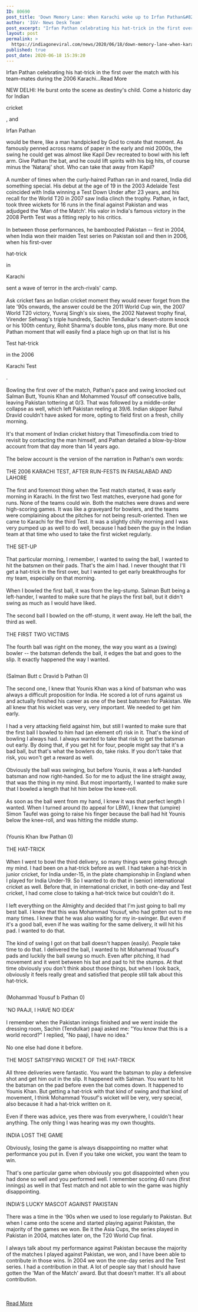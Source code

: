 ```yaml
---
ID: 80690
post_title: 'Down Memory Lane: When Karachi woke up to Irfan Pathan&#8217;s hat-trick in 2006'
author: 'IGV- News Desk Team'
post_excerpt: "Irfan Pathan celebrating his hat-trick in the first over the match with his team-mates during the 2006 Karachi...Read MoreNEW DELHI: He burst onto the scene as destiny's child. Come a historic day for Indian cricket, and Irfan Pathan would be there, like a man handpicked by God to create that moment. As famously penned across&hellip;"
layout: post
permalink: >
  https://indiagoneviral.com/news/2020/06/18/down-memory-lane-when-karachi-woke-up-to-irfan-pathans-hat-trick-in-2006/80690/india-gone-viral/
published: true
post_date: 2020-06-18 15:39:20
---
```

<p><span>Irfan Pathan celebrating his hat-trick in the first over the match with his team-mates during the 2006 Karachi...<span>Read More</span></span></p><div><p>NEW DELHI: He burst onto the scene as destiny's child. Come a historic day for Indian </p><p>cricket</p><p>, and </p><p>Irfan Pathan</p><p> would be there, like a man handpicked by God to create that moment. As famously penned across reams of paper in the early and mid 2000s, the swing he could get was almost like Kapil Dev recreated to bowl with his left arm. Give Pathan the bat, and he could lift spirits with his big hits, of course minus the 'Nataraj' shot. Who can take that away from Kapil? <br></br>A number of times when the curly-haired Pathan ran in and roared, India did something special. His debut at the age of 19 in the 2003 Adelaide Test coincided with India winning a Test Down Under after 23 years, and his recall for the World T20 in 2007 saw India clinch the trophy. Pathan, in fact, took three wickets for 16 runs in the final against Pakistan and was adjudged the 'Man of the Match'. His valor in India's famous victory in the 2008 Perth Test was a fitting reply to his critics. <br></br>In between those performances, he bamboozled Pakistan -- first in 2004, when India won their maiden Test series on Pakistan soil and then in 2006, when his first-over </p><p>hat-trick</p><p> in </p><p>Karachi</p><p> sent a wave of terror in the arch-rivals' camp. <br></br>Ask cricket fans an Indian cricket moment they would never forget from the late '90s onwards, the answer could be the 2011 World Cup win, the 2007 World T20 victory, Yuvraj Singh's six sixes, the 2002 Natwest trophy final, Virender Sehwag's triple hundreds, Sachin Tendulkar's desert-storm knock or his 100th century, Rohit Sharma's double tons, plus many more. But one Pathan moment that will easily find a place high up on that list is his </p><p>Test hat-trick</p><p> in the 2006 </p><p>Karachi Test</p><p>. <br></br>Bowling the first over of the match, Pathan's pace and swing knocked out Salman Butt, Younis Khan and Mohammed Yousuf off consecutive balls, leaving Pakistan tottering at 0/3. That was followed by a middle-order collapse as well, which left Pakistan reeling at 39/6. Indian skipper Rahul Dravid couldn't have asked for more, opting to field first on a fresh, chilly morning. <br></br>It's that moment of Indian cricket history that Timesofindia.com tried to revisit by contacting the man himself, and Pathan detailed a blow-by-blow account from that day more than 14 years ago. <br></br>The below account is the version of the narration in Pathan's own words: <br></br><span>THE 2006 KARACHI TEST, AFTER RUN-FESTS IN FAISALABAD AND LAHORE</span><br></br>The first and foremost thing when the Test match started, it was early morning in Karachi. In the first two Test matches, everyone had gone for runs. None of the teams could win. Both the matches were draws and were high-scoring games. It was like a graveyard for bowlers, and the teams were complaining about the pitches for not being result-oriented. Then we came to Karachi for the third Test. It was a slightly chilly morning and I was very pumped up as well to do well, because I had been the guy in the Indian team at that time who used to take the first wicket regularly. <br></br><span>THE SET-UP</span><br></br>That particular morning, I remember, I wanted to swing the ball, I wanted to hit the batsmen on their pads. That's the aim I had. I never thought that I'll get a hat-trick in the first over, but I wanted to get early breakthroughs for my team, especially on that morning. <br></br>When I bowled the first ball, it was from the leg-stump. Salman Butt being a left-hander, I wanted to make sure that he plays the first ball, but it didn't swing as much as I would have liked. <br></br>The second ball I bowled on the off-stump, it went away. He left the ball, the third as well. <br></br><span>THE FIRST TWO VICTIMS</span><br></br>The fourth ball was right on the money, the way you want as a (swing) bowler -- the batsman defends the ball, it edges the bat and goes to the slip. It exactly happened the way I wanted. </p><div data-pos="42"><p><img alt="" imgsize="23456" msid="" offsetvertical="0" placeholdermsid="" placeholdersrc="https://static.toiimg.com/photo/42706777.gif" resizemode="4" src="https://static.toiimg.com/photo/imgsize-30940,msid-76439966/76439966.jpg" title="" type="thumb"></img></p></div><p><span>(Salman Butt c Dravid b Pathan 0)</span><br></br>The second one, I knew that Younis Khan was a kind of batsman who was always a difficult proposition for India. He scored a lot of runs against us and actually finished his career as one of the best batsmen for Pakistan. We all knew that his wicket was very, very important. We needed to get him early. <br></br>I had a very attacking field against him, but still I wanted to make sure that the first ball I bowled to him had (an element of) risk in it. That's the kind of bowling I always had. I always wanted to take that risk to get the batsman out early. By doing that, if you get hit for four, people might say that it's a bad ball, but that's what the bowlers do, take risks. If you don't take that risk, you won't get a reward as well. <br></br>Obviously the ball was swinging, but before Younis, it was a left-handed batsman and now right-handed. So for me to adjust the line straight away, that was the thing in my mind. But most importantly, I wanted to make sure that I bowled a length that hit him below the knee-roll. <br></br>As soon as the ball went from my hand, I knew it was that perfect length I wanted. When I turned around (to appeal for LBW), I knew that (umpire) Simon Taufel was going to raise his finger because the ball had hit Younis below the knee-roll, and was hitting the middle stump. </p><div data-pos="53"><p><img alt="" imgsize="23456" msid="" offsetvertical="0" placeholdermsid="" placeholdersrc="https://static.toiimg.com/photo/42706777.gif" resizemode="4" src="https://static.toiimg.com/photo/imgsize-21775,msid-76439986/76439986.jpg" title="" type="thumb"></img></p></div><p><span>(Younis Khan lbw Pathan 0)</span><br></br><span>THE HAT-TRICK</span><br></br>When I went to bowl the third delivery, so many things were going through my mind. I had been on a hat-trick before as well. I had taken a hat-trick in junior cricket, for India under-15, in the plate championship in England when I played for India Under-19. So I wanted to do that in (senior) international cricket as well. Before that, in international cricket, in both one-day and Test cricket, I had come close to taking a hat-trick twice but couldn't do it. <br></br>I left everything on the Almighty and decided that I'm just going to ball my best ball. I knew that this was Mohammad Yousuf, who had gotten out to me many times. I knew that he was also waiting for my in-swinger. But even if it's a good ball, even if he was waiting for the same delivery, it will hit his pad. I wanted to do that. <br></br>The kind of swing I got on that ball doesn't happen (easily). People take time to do that. I delivered the ball, I wanted to hit Mohammad Yousuf's pads and luckily the ball swung so much. Even after pitching, it had movement and it went between his bat and pad to hit the stumps. At that time obviously you don't think about those things, but when I look back, obviously it feels really great and satisfied that people still talk about this hat-trick. </p><div data-pos="64"><p><img alt="" imgsize="23456" msid="" offsetvertical="0" placeholdermsid="" placeholdersrc="https://static.toiimg.com/photo/42706777.gif" resizemode="4" src="https://static.toiimg.com/photo/imgsize-30417,msid-76440001/76440001.jpg" title="" type="thumb"></img></p></div><p><span>(Mohammad Yousuf b Pathan 0)</span><br></br><span>'NO PAAJI, I HAVE NO IDEA'</span><br></br>I remember when the Pakistan innings finished and we went inside the dressing room, Sachin (Tendulkar) paaji asked me: "You know that this is a world record?" I replied, "No paaji, I have no idea." <br></br>No one else had done it before. <br></br><span>THE MOST SATISFYING WICKET OF THE HAT-TRICK</span><br></br>All three deliveries were fantastic. You want the batsman to play a defensive shot and get him out in the slip. It happened with Salman. You want to hit the batsman on the pad before even the bat comes down. It happened to Younis Khan. But getting a hat-trick with that kind of swing and that kind of movement, I think Mohammad Yousuf's wicket will be very, very special, also because it had a hat-trick written on it. <br></br>Even if there was advice, yes there was from everywhere, I couldn't hear anything. The only thing I was hearing was my own thoughts. <br></br><span>INDIA LOST THE GAME</span><br></br>Obviously, losing the game is always disappointing no matter what performance you put in. Even if you take one wicket, you want the team to win. <br></br>That's one particular game when obviously you got disappointed when you had done so well and you performed well. I remember scoring 40 runs (first innings) as well in that Test match and not able to win the game was highly disappointing. <br></br><span>INDIA'S LUCKY MASCOT AGAINST PAKISTAN</span><br></br>There was a time in the '90s when we used to lose regularly to Pakistan. But when I came onto the scene and started playing against Pakistan, the majority of the games we won. Be it the Asia Cups, the series played in Pakistan in 2004, matches later on, the T20 World Cup final. <br></br>I always talk about my performance against Pakistan because the majority of the matches I played against Pakistan, we won, and I have been able to contribute in those wins. In 2004 we won the one-day series and the Test series. I had a contribution in that. A lot of people say that I should have gotten the 'Man of the Match' award. But that doesn't matter. It's all about contribution. <br></br></p></div><br/><a href="https://timesofindia.indiatimes.com/sports/cricket/news/down-memory-lane-when-karachi-woke-up-to-irfan-pathans-hat-trick-in-2006/articleshow/76439530.cms" class="button purchase" rel="nofollow noopener noreferrer" target="_blank">Read More</a>